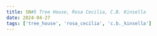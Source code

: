 ```yaml
---
title: SN#5 Tree House, Rosa Cecilia, C.B. Kinsella
date: 2024-04-27 
tags: ['tree_house', 'rosa_cecilia', 'c.b._kinsella']
---
```


